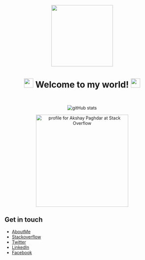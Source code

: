 
<div align='center'>
  <img src="https://capsule-render.vercel.app/api?type=waving&height=200&text=Akshay&fontAlign=75&fontAlignY=40&color=gradient" height="200"/>
  <h1><img src="https://emojis.slackmojis.com/emojis/images/1643515453/14740/pc_computer.gif" width="30"/> Welcome to my world! <img src="https://emojis.slackmojis.com/emojis/images/1531849430/4246/blob-sunglasses.gif" width="30"/></h1>
  <br>
  
  ![gitHub stats](https://github-readme-stats.vercel.app/api?username=akshay-jh&show_icons=true&theme=radical)
  
  <a href="https://stackoverflow.com/users/2437590/akshay-paghdar"><img src="https://stackexchange.com/users/flair/2837204.png" width="300" alt="profile for Akshay Paghdar at Stack Overflow" title="profile for Akshay Paghdar at Stack Overflow"></a>
</div>

## Get in touch

* [AboutMe](https://about.me/paghdarakshay)
* [Stackoverflow](https://stackoverflow.com/users/2437590/akshay-paghdar)
* [Twitter](https://twitter.com/AkshayPaghdar)
* [LinkedIn](https://www.linkedin.com/in/akshaypaghdar)
* [Facebook](https://www.facebook.com/AkshayPaghdar)
<!--
**akshay-jh/akshay-jh** is a ✨ _special_ ✨ repository because its `README.md` (this file) appears on your GitHub profile.

Here are some ideas to get you started:

- 🔭 I’m currently working on ...
- 🌱 I’m currently learning ...
- 👯 I’m looking to collaborate on ...
- 🤔 I’m looking for help with ...
- 💬 Ask me about ...
- 📫 How to reach me: ...
- 😄 Pronouns: ...
- ⚡ Fun fact: ...
-->
